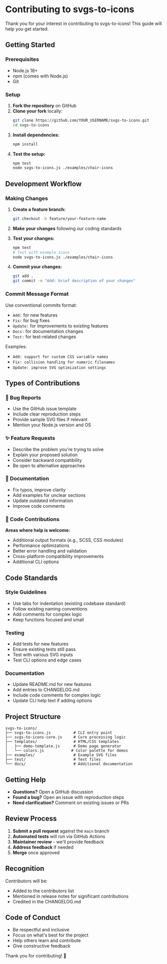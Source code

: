 # Contributing to svgs-to-icons

Thank you for your interest in contributing to svgs-to-icons! This guide will help you get started.

## Getting Started

### Prerequisites

- Node.js 18+ 
- npm (comes with Node.js)
- Git

### Setup

1. **Fork the repository** on GitHub
2. **Clone your fork** locally:
   ```bash
   git clone https://github.com/YOUR_USERNAME/svgs-to-icons.git
   cd svgs-to-icons
   ```
3. **Install dependencies:**
   ```bash
   npm install
   ```
4. **Test the setup:**
   ```bash
   npm test
   node svgs-to-icons.js ./examples/chair-icons
   ```

## Development Workflow

### Making Changes

1. **Create a feature branch:**
   ```bash
   git checkout -b feature/your-feature-name
   ```

2. **Make your changes** following our coding standards

3. **Test your changes:**
   ```bash
   npm test
   # Test with example icons
   node svgs-to-icons.js ./examples/chair-icons
   ```

4. **Commit your changes:**
   ```bash
   git add .
   git commit -m "Add: brief description of your changes"
   ```

### Commit Message Format

Use conventional commits format:
- `Add:` for new features
- `Fix:` for bug fixes  
- `Update:` for improvements to existing features
- `Docs:` for documentation changes
- `Test:` for test-related changes

Examples:
- `Add: support for custom CSS variable names`
- `Fix: collision handling for numeric filenames`
- `Update: improve SVG optimization settings`

## Types of Contributions

### 🐛 Bug Reports

- Use the GitHub issue template
- Include clear reproduction steps
- Provide sample SVG files if relevant
- Mention your Node.js version and OS

### ✨ Feature Requests

- Describe the problem you're trying to solve
- Explain your proposed solution
- Consider backward compatibility
- Be open to alternative approaches

### 📝 Documentation

- Fix typos, improve clarity
- Add examples for unclear sections
- Update outdated information
- Improve code comments

### 🧪 Code Contributions

**Areas where help is welcome:**
- Additional output formats (e.g., SCSS, CSS modules)
- Performance optimizations
- Better error handling and validation
- Cross-platform compatibility improvements
- Additional CLI options

## Code Standards

### Style Guidelines

- Use tabs for indentation (existing codebase standard)
- Follow existing naming conventions
- Add comments for complex logic
- Keep functions focused and small

### Testing

- Add tests for new features
- Ensure existing tests still pass
- Test with various SVG inputs
- Test CLI options and edge cases

### Documentation

- Update README.md for new features
- Add entries to CHANGELOG.md
- Include code comments for complex logic
- Update CLI help text if adding options

## Project Structure

```
svgs-to-icons/
├── svgs-to-icons.js          # CLI entry point
├── svgs-to-icons-core.js     # Core processing logic
├── templates/                # HTML/CSS templates
│   ├── demo-template.js      # Demo page generator
│   └── colors.js            # Color palette for demos
├── examples/                 # Example SVG files
├── test/                     # Test files
└── docs/                     # Additional documentation
```

## Getting Help

- **Questions?** Open a GitHub discussion
- **Found a bug?** Open an issue with reproduction steps
- **Need clarification?** Comment on existing issues or PRs

## Review Process

1. **Submit a pull request** against the `main` branch
2. **Automated tests** will run via GitHub Actions
3. **Maintainer review** - we'll provide feedback
4. **Address feedback** if needed
5. **Merge** once approved

## Recognition

Contributors will be:
- Added to the contributors list
- Mentioned in release notes for significant contributions
- Credited in the CHANGELOG.md

## Code of Conduct

- Be respectful and inclusive
- Focus on what's best for the project
- Help others learn and contribute
- Give constructive feedback

Thank you for contributing! 🎉